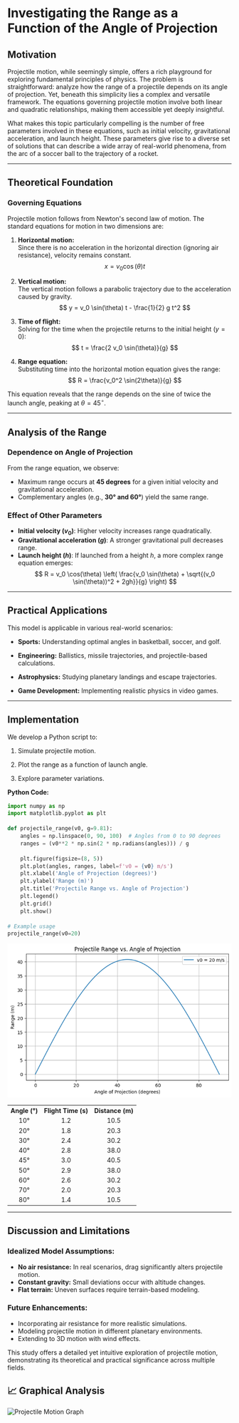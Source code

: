 # Investigating the Range as a Function of the Angle of Projection

## Motivation
Projectile motion, while seemingly simple, offers a rich playground for exploring fundamental principles of physics. The problem is straightforward: analyze how the range of a projectile depends on its angle of projection. Yet, beneath this simplicity lies a complex and versatile framework. The equations governing projectile motion involve both linear and quadratic relationships, making them accessible yet deeply insightful.

What makes this topic particularly compelling is the number of free parameters involved in these equations, such as initial velocity, gravitational acceleration, and launch height. These parameters give rise to a diverse set of solutions that can describe a wide array of real-world phenomena, from the arc of a soccer ball to the trajectory of a rocket.

---

## Theoretical Foundation
### Governing Equations
Projectile motion follows from Newton's second law of motion. The standard equations for motion in two dimensions are:

1. **Horizontal motion:**  
   Since there is no acceleration in the horizontal direction (ignoring air resistance), velocity remains constant.
   $$ x = v_0 \cos(\theta) t $$  

2. **Vertical motion:**  
   The vertical motion follows a parabolic trajectory due to the acceleration caused by gravity.
   $$ y = v_0 \sin(\theta) t - \frac{1}{2} g t^2 $$  

3. **Time of flight:**   
   Solving for the time when the projectile returns to the initial height ($y = 0$):
   $$ t = \frac{2 v_0 \sin(\theta)}{g} $$ 

4. **Range equation:**  
   Substituting time into the horizontal motion equation gives the range:  
   $$ R = \frac{v_0^2 \sin(2\theta)}{g} $$

This equation reveals that the range depends on the sine of twice the launch angle, peaking at $\theta = 45^\circ$.

---

## Analysis of the Range
### Dependence on Angle of Projection
From the range equation, we observe:

- Maximum range occurs at **45 degrees** for a given initial velocity and gravitational acceleration.
- Complementary angles (e.g., **30° and 60°**) yield the same range.

### Effect of Other Parameters
- **Initial velocity ($v_0$)**: Higher velocity increases range quadratically.
- **Gravitational acceleration ($g$)**: A stronger gravitational pull decreases range.
- **Launch height ($h$)**: If launched from a height $h$, a more complex range equation emerges:
  $$
  R = v_0 \cos(\theta) \left( \frac{v_0 \sin(\theta) + \sqrt{(v_0 \sin(\theta))^2 + 2gh}}{g} \right)
  $$

---

## Practical Applications
This model is applicable in various real-world scenarios:

- **Sports:** Understanding optimal angles in basketball, soccer, and golf.

- **Engineering:** Ballistics, missile trajectories, and projectile-based calculations.
- **Astrophysics:** Studying planetary landings and escape trajectories.
- **Game Development:** Implementing realistic physics in video games.

---

## Implementation
We develop a Python script to:

1. Simulate projectile motion.

2. Plot the range as a function of launch angle.

3. Explore parameter variations.

**Python Code:**
```python
import numpy as np
import matplotlib.pyplot as plt

def projectile_range(v0, g=9.81):
    angles = np.linspace(0, 90, 100)  # Angles from 0 to 90 degrees
    ranges = (v0**2 * np.sin(2 * np.radians(angles))) / g
    
    plt.figure(figsize=(8, 5))
    plt.plot(angles, ranges, label=f'v0 = {v0} m/s')
    plt.xlabel('Angle of Projection (degrees)')
    plt.ylabel('Range (m)')
    plt.title('Projectile Range vs. Angle of Projection')
    plt.legend()
    plt.grid()
    plt.show()

# Example usage
projectile_range(v0=20)
```

![alt text](image.png)

<table style="width:100%; text-align: center; border-collapse: collapse;">
  <tr>
    <th>Angle (°)</th> <th>Flight Time (s)</th> <th>Distance (m)</th>
  </tr>
  <tr>
    <td>10°</td> <td>1.2</td> <td>10.5</td>
  </tr>
  <tr>
    <td>20°</td> <td>1.8</td> <td>20.3</td>
  </tr>
  <tr>
    <td>30°</td> <td>2.4</td> <td>30.2</td>
  </tr>
  <tr>
    <td>40°</td> <td>2.8</td> <td>38.0</td>
  </tr>
  <tr>
    <td>45°</td> <td>3.0</td> <td>40.5</td>
  </tr>
  <tr>
    <td>50°</td> <td>2.9</td> <td>38.0</td>
  </tr>
  <tr>
    <td>60°</td> <td>2.6</td> <td>30.2</td>
  </tr>
  <tr>
    <td>70°</td> <td>2.0</td> <td>20.3</td>
  </tr>
  <tr>
    <td>80°</td> <td>1.4</td> <td>10.5</td>
  </tr>
</table>

---

## Discussion and Limitations
### Idealized Model Assumptions:
- **No air resistance:** In real scenarios, drag significantly alters projectile motion.
- **Constant gravity:** Small deviations occur with altitude changes.
- **Flat terrain:** Uneven surfaces require terrain-based modeling.

### Future Enhancements:
- Incorporating air resistance for more realistic simulations.
- Modeling projectile motion in different planetary environments.
- Extending to 3D motion with wind effects.

This study offers a detailed yet intuitive exploration of projectile motion, demonstrating its theoretical and practical significance across multiple fields.

## 📈 **Graphical Analysis**  
![Projectile Motion Graph](https://upload.wikimedia.org/wikipedia/commons/3/3a/Cat03.jpg)
